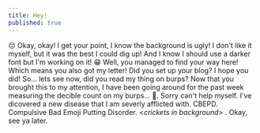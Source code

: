 ```yaml
---
title: Hey!
published: true
---
```


😔 Okay, okay! I get your point, I know the background is ugly! I don't like it myself, but it was the best I could dig up! And I know I should use a darker font but I'm working on it!  😁
Well, you managed to find your way here! Which means you also got my letter! Did you set up your blog? I hope you did! So... lets see now, did you read my thing on burps? Now that you brought this to my attention, I have been going around for the past week measuring the decible count on my burps... 🤦. Sorry can't help myself. I've dicovered a new disease that I am severly afflicted with. CBEPD. Compulsive Bad Emoji Putting Disorder.  <*crickets in background*> . Okay, see ya later.
